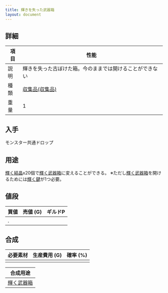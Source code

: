 ```yaml
---
title: 輝きを失った武器箱
layout: document
---
```

## 詳細


|項目|性能|
|---|---|
|説明|輝きを失った古ぼけた箱。今のままでは開けることができない|
|種類|[収集品(収集品)](収集品(収集品))|
|重量|1|

## 入手

モンスター共通ドロップ

## 用途

[輝く結晶](輝く結晶)x20個で[輝く武器箱](輝く武器箱)に変えることができる。
※ただし[輝く武器箱](輝く武器箱)を開けるためには[輝く鍵](輝く鍵)が1つ必要。

## 値段


|買値|売値 (G)|ギルドP|
|---|---|---|
|.|||

## 合成


|必要素材|生産費用 (G)|確率 (%)|
|---|---|---|
||||


|合成用途|
|---|
|[輝く武器箱](輝く武器箱)|